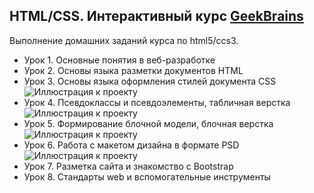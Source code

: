  HTML/CSS. Интерактивный курс [GeekBrains](https://geekbrains.ru/courses/246/ "Необязательная подсказка")
-------------------------
Выполнение домашних заданий курса по html5/ccs3.

+ Урок 1. Основные понятия в веб-разработке
+ Урок 2. Основы языка разметки документов HTML
+ Урок 3. Основы языка оформления стилей документа CSS
![Иллюстрация к проекту](https://github.com/DenBase/img/blob/master/1.jpg)
+ Урок 4. Псевдоклассы и псевдоэлементы, табличная верстка
![Иллюстрация к проекту](https://github.com/DenBase/img/blob/master/2.jpg)
+ Урок 5. Формирование блочной модели, блочная верстка
![Иллюстрация к проекту](https://github.com/DenBase/img/blob/master/4.jpg)
+ Урок 6. Работа с макетом дизайна в формате PSD
![Иллюстрация к проекту](https://github.com/DenBase/img/blob/master/interior-home-page.jpg)
+ Урок 7. Разметка сайта и знакомство с Bootstrap
+ Урок 8. Стандарты web и вспомогательные инструменты



